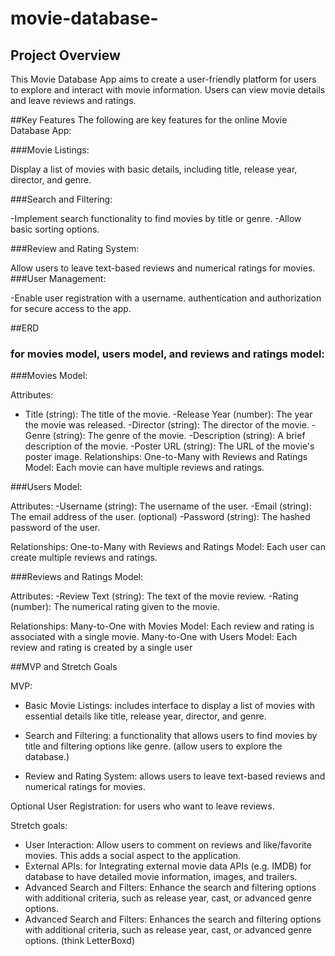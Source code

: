 # movie-database-

## Project Overview
This Movie Database App aims to create a user-friendly platform for users to explore and interact with movie information. Users can view movie details and leave reviews and ratings.

##Key Features
The following are key features for the online Movie Database App:

###Movie Listings:

Display a list of movies with basic details, including title, release year, director, and genre.

###Search and Filtering:

-Implement search functionality to find movies by title or genre.
-Allow basic sorting options.

###Review and Rating System:

Allow users to leave text-based reviews and numerical ratings for movies.
###User Management: 

-Enable user registration with a username. authentication and authorization for secure access to the app.

##ERD 
### for movies model, users model, and reviews and ratings model: 

###Movies Model:

Attributes:
  - Title (string): The title of the movie.
  -Release Year (number): The year the movie was released.
  -Director (string): The director of the movie.
  -Genre (string): The genre of the movie.
  -Description (string): A brief description of the movie.
  -Poster URL (string): The URL of the movie's poster image.
Relationships:
One-to-Many with Reviews and Ratings Model: Each movie can have multiple reviews and ratings.

###Users Model:

Attributes:
  -Username (string): The username of the user.
  -Email (string): The email address of the user. (optional)
  -Password (string): The hashed password of the user.

Relationships:
One-to-Many with Reviews and Ratings Model: Each user can create multiple reviews and ratings.

###Reviews and Ratings Model:

Attributes:
  -Review Text (string): The text of the movie review.
  -Rating (number): The numerical rating given to the movie.

Relationships:
Many-to-One with Movies Model: Each review and rating is associated with a single movie.
Many-to-One with Users Model: Each review and rating is created by a single user

##MVP and Stretch Goals 

MVP: 
* Basic Movie Listings: includes interface to display a list of movies with essential details like title, release year, director, and genre.

* Search and Filtering: a functionality that allows users to find movies by title and filtering options like genre. (allow users to explore the database.)

* Review and Rating System:  allows users to leave text-based reviews and numerical ratings for movies.

Optional User Registration: for users who want to leave reviews. 


Stretch goals: 

- User Interaction: Allow users to comment on reviews and like/favorite movies. This adds a social aspect to the application.
- External APIs: for Integrating external movie data APIs (e.g. IMDB) for database to have detailed movie information, images, and trailers.
- Advanced Search and Filters: Enhance the search and filtering options with additional criteria, such as release year, cast, or advanced genre options.
- Advanced Search and Filters: Enhances the search and filtering options with additional criteria, such as release year, cast, or advanced genre options. (think LetterBoxd)




